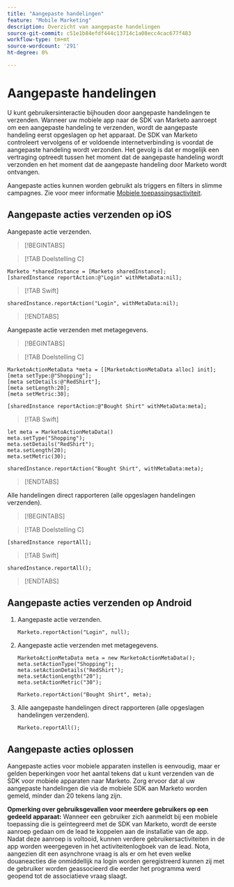 ```yaml
---
title: "Aangepaste handelingen"
feature: "Mobile Marketing"
description: Overzicht van aangepaste handelingen
source-git-commit: c51e1b84efdf444c13714c1a08ecc4cac677f483
workflow-type: tm+mt
source-wordcount: '291'
ht-degree: 0%

---
```



# Aangepaste handelingen

U kunt gebruikersinteractie bijhouden door aangepaste handelingen te verzenden. Wanneer uw mobiele app naar de SDK van Marketo aanroept om een aangepaste handeling te verzenden, wordt de aangepaste handeling eerst opgeslagen op het apparaat. De SDK van Marketo controleert vervolgens of er voldoende internetverbinding is voordat de aangepaste handeling wordt verzonden. Het gevolg is dat er mogelijk een vertraging optreedt tussen het moment dat de aangepaste handeling wordt verzonden en het moment dat de aangepaste handeling door Marketo wordt ontvangen.

Aangepaste acties kunnen worden gebruikt als triggers en filters in slimme campagnes. Zie voor meer informatie [Mobiele toepassingsactiviteit](https://experienceleague.adobe.com/nl/docs/marketo/using/product-docs/core-marketo-concepts/smart-campaigns/flow-actions/triggers-and-filters-for-mobile-smart-campaigns).

## Aangepaste acties verzenden op iOS

Aangepaste actie verzenden.

>[!BEGINTABS]

>[!TAB Doelstelling C]

```
Marketo *sharedInstance = [Marketo sharedInstance];
[sharedInstance reportAction:@"Login" withMetaData:nil];
```

>[!TAB Swift]

```
sharedInstance.reportAction("Login", withMetaData:nil);
```

>[!ENDTABS]

Aangepaste actie verzenden met metagegevens.

>[!BEGINTABS]

>[!TAB Doelstelling C]

```
MarketoActionMetaData *meta = [[MarketoActionMetaData alloc] init];
[meta setType:@"Shopping"];
[meta setDetails:@"RedShirt"];
[meta setLength:20];
[meta setMetric:30];

[sharedInstance reportAction:@"Bought Shirt" withMetaData:meta];
```

>[!TAB Swift]

```
let meta = MarketoActionMetaData()
meta.setType("Shopping");
meta.setDetails("RedShirt");
meta.setLength(20);
meta.setMetric(30);

sharedInstance.reportAction("Bought Shirt", withMetaData:meta);
```

>[!ENDTABS]

Alle handelingen direct rapporteren (alle opgeslagen handelingen verzenden).

>[!BEGINTABS]

>[!TAB Doelstelling C]

```
[sharedInstance reportAll];
```

>[!TAB Swift]

```
sharedInstance.reportAll();
```

>[!ENDTABS]

## Aangepaste acties verzenden op Android

1. Aangepaste actie verzenden.

   ```
   Marketo.reportAction("Login", null);
   ```

1. Aangepaste actie verzenden met metagegevens.

   ```
   MarketoActionMetaData meta = new MarketoActionMetaData();
   meta.setActionType("Shopping");
   meta.setActionDetails("RedShirt");
   meta.setActionLength("20");
   meta.setActionMetric("30");
   
   Marketo.reportAction("Bought Shirt", meta);
   ```

1. Alle aangepaste handelingen direct rapporteren (alle opgeslagen handelingen verzenden).

   ```
   Marketo.reportAll();
   ```

## Aangepaste acties oplossen

Aangepaste acties voor mobiele apparaten instellen is eenvoudig, maar er gelden beperkingen voor het aantal tekens dat u kunt verzenden van de SDK voor mobiele apparaten naar Marketo. Zorg ervoor dat al uw aangepaste handelingen die via de mobiele SDK aan Marketo worden gemeld, minder dan 20 tekens lang zijn.

**Opmerking over gebruiksgevallen voor meerdere gebruikers op een gedeeld apparaat:** Wanneer een gebruiker zich aanmeldt bij een mobiele toepassing die is geïntegreerd met de SDK van Marketo, wordt de eerste aanroep gedaan om de lead te koppelen aan de installatie van de app. Nadat deze aanroep is voltooid, kunnen verdere gebruikersactiviteiten in de app worden weergegeven in het activiteitenlogboek van de lead. Nota, aangezien dit een asynchrone vraag is als er om het even welke douaneacties die onmiddellijk na login worden geregistreerd kunnen zij met de gebruiker worden geassocieerd die eerder het programma werd geopend tot de associatieve vraag slaagt.
